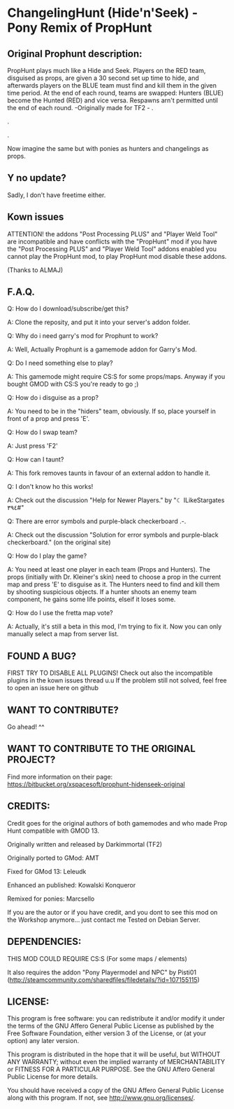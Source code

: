 # ChangelingHunt (Hide'n'Seek) - Pony Remix of PropHunt #

## Original Prophunt description: ##
PropHunt plays much like a Hide and Seek. Players on the RED team, disguised as props, are given a 30 second set up time to hide, and afterwards players on the BLUE team must find and kill them in the given time period. At the end of each round, teams are swapped: Hunters (BLUE) become the Hunted (RED) and vice versa. Respawns arn't permitted until the end of each round. 
-Originally made for TF2 - 
.

.

.

Now imagine the same but with ponies as hunters and changelings as props.

## Y no update? ##
Sadly, I don't have freetime either.

## Kown issues ##
ATTENTION! the addons "Post Processing PLUS" and "Player Weld Tool" are incompatible and have conflicts with the "PropHunt" mod if you have the "Post Processing PLUS" and "Player Weld Tool" addons enabled you cannot play the PropHunt mod, 
to play PropHunt mod disable these addons. 

(Thanks to ALMAJ) 

## F.A.Q. ##
Q: How do I download/subscribe/get this? 

A: Clone the reposity, and put it into your server's addon folder.



Q: Why do i need garry's mod for Prophunt to work? 

A: Well, Actually Prophunt is a gamemode addon for Garry's Mod. 



Q: Do I need something else to play? 

A: This gamemode might require CS:S for some props/maps. Anyway if you bought GMOD with CS:S you're ready to go ;) 



Q: How do i disguise as a prop? 

A: You need to be in the "hiders" team, obviously. If so, place yourself in front of a prop and press 'E'. 



Q: How do I swap team? 

A: Just press 'F2' 



Q: How can I taunt?

A: This fork removes taunts in favour of an external addon to handle it.



Q: I don't know ho this works!

A: Check out the discussion "Help for Newer Players." by "☾ ILikeStargates ٣٩٤#" 



Q: There are error symbols and purple-black checkerboard .-. 

A: Check out the discussion "Solution for error symbols and purple-black checkerboard." (on the original site)



Q: How do I play the game? 

A: You need at least one player in each team (Props and Hunters). The props (initially with Dr. Kleiner's skin) need to choose a prop in the current map and press 'E' to disguise as it. The Hunters need to find and kill them by shooting suspicious objects. If a hunter shoots an enemy team component, he gains some life points, elseif it loses some. 



Q: How do I use the fretta map vote? 

A: Actually, it's still a beta in this mod, I'm trying to fix it. Now you can only manually select a map from server list. 



## FOUND A BUG? ##
FIRST TRY TO DISABLE ALL PLUGINS! Check out also the incompatible plugins in the kown issues thread u.u 
If the problem still not solved, feel free to open an issue here on github

## WANT TO CONTRIBUTE? ##
Go ahead! ^^

## WANT TO CONTRIBUTE TO THE ORIGINAL PROJECT? ##
Find more information on their page:
https://bitbucket.org/xspacesoft/prophunt-hidenseek-original

## CREDITS: ##
Credit goes for the original authors of both gamemodes and who made Prop Hunt compatible with GMOD 13. 

Originally written and released by Darkimmortal (TF2) 

Originally ported to GMod: AMT 

Fixed for GMod 13: Leleudk 

Enhanced an published: Kowalski Konqueror

Remixed for ponies: Marcsello


If you are the autor or if you have credit, and you dont to see this mod on the Workshop anymore... just contact me 
Tested on Debian Server.

## DEPENDENCIES: ##
THIS MOD COULD REQUIRE CS:S (For some maps / elements)

It also requires the addon "Pony Playermodel and NPC" by Pisti01 (http://steamcommunity.com/sharedfiles/filedetails/?id=107155115)

## LICENSE: ##
This program is free software: you can redistribute it and/or modify
it under the terms of the GNU Affero General Public License as published by
the Free Software Foundation, either version 3 of the License, or
(at your option) any later version.

This program is distributed in the hope that it will be useful,
but WITHOUT ANY WARRANTY; without even the implied warranty of
MERCHANTABILITY or FITNESS FOR A PARTICULAR PURPOSE.  See the
GNU Affero General Public License for more details.

You should have received a copy of the GNU Affero General Public License
along with this program.  If not, see <http://www.gnu.org/licenses/>.
